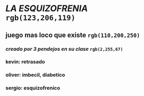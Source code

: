 # **_LA ESQUIZOFRENIA_** `rgb(123,206,119)`
## **juego mas loco que existe** `rgb(110,200,250)`
### *creado por 3 pendejos en su clase* `rgb(2,255,67)`
### kevin: retrasado
### oliver: imbecil, diabetico
### sergio: esquizofrenico